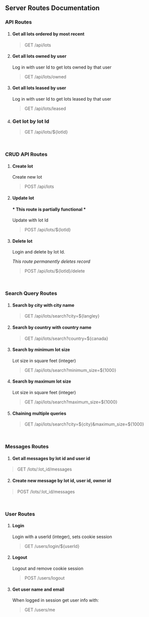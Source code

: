 ## Server Routes Documentation

### API Routes
1. #### Get all lots ordered by most recent
    > GET /api/lots

2. #### Get all lots owned by user
    Log in with user Id to get lots owned by that user
    > GET /api/lots/owned

3. #### Get all lots leased by user
    Log in with user Id to get lots leased by that user
    > GET /api/lots/leased

4. ### Get lot by lot Id
    > GET /api/lots/${lotId}

<p>&nbsp;</p>

### CRUD API Routes
1. #### Create lot
    Create new lot
    > POST /api/lots

2. #### Update lot
    #### * This route is partially functional *

    Update with lot Id
    > POST /api/lots/${lotId}

3. #### Delete lot
    Login and delete by lot Id.

   *This route permanently deletes record*
    > POST /api/lots/${lotId}/delete

<p>&nbsp;</p>

### Search Query Routes
1. #### Search by city with city name
    > GET /api/lots/search?city=${langley}
    
2. #### Search by country with country name
    > GET /api/lots/search?country=${canada}

3. #### Search by minimum lot size
    Lot size in square feet (integer)
    > GET /api/lots/search?minimum_size=${1000}

4. #### Search by maximum lot size
    Lot size in square feet (integer)
    > GET /api/lots/search?maximum_size=${1000}

5. #### Chaining multiple queries    
    > GET /api/lots/search?city=${city}&maximum_size=${1000}

<p>&nbsp;</p>

### Messages Routes

1. #### Get all messages by lot id and user id
  > GET /lots/:lot_id/messages

2. #### Create new message by lot id, user id, owner id
  > POST /lots/:lot_id/messages

<p>&nbsp;</p>

### User Routes

1. #### Login
    Login with a userId (integer), sets cookie session 
    > GET  /users/login/${userId}

2. #### Logout
    Logout and remove cookie session
    > POST /users/logout

3. #### Get user name and email
    When logged in session get user info with:
    > GET /users/me

<p>&nbsp;</p>

